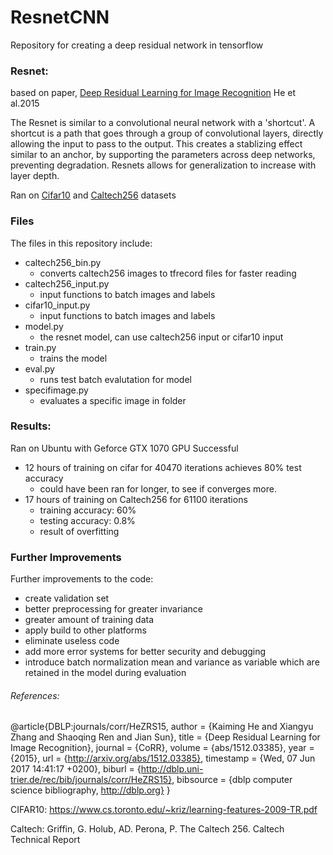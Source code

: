 # ResnetCNN
Repository for creating a deep residual network in tensorflow

### Resnet:
based on paper, [Deep Residual Learning for Image Recognition](https://arxiv.org/pdf/1512.03385.pdf) He et al.2015

The Resnet is similar to a convolutional neural network with a 'shortcut'. A shortcut is a path that goes through a group of convolutional layers, directly allowing the input to pass to the output. This creates a stablizing effect similar to an anchor, by supporting the parameters across deep networks, preventing degradation. Resnets allows for generalization to increase with layer depth.

Ran on [Cifar10](https://www.cs.toronto.edu/~kriz/cifar.html) and [Caltech256](http://www.vision.caltech.edu/Image_Datasets/Caltech256/) datasets

### Files
The files in this repository include:
- caltech256_bin.py 
	- converts caltech256 images to tfrecord files for faster reading
- caltech256_input.py
	- input functions to batch images and labels
- cifar10_input.py
	- input functions to batch images and labels
- model.py
	- the resnet model, can use caltech256 input or cifar10 input
- train.py
	- trains the model
- eval.py
	- runs test batch evalutation for model
- specifimage.py
	- evaluates a specific image in folder
	
### Results:
Ran on Ubuntu with Geforce GTX 1070 GPU
Successful
- 12 hours of training on cifar for 40470 iterations achieves 80% test accuracy
	- could have been ran for longer, to see if converges more.
- 17 hours of training on Caltech256 for 61100 iterations
	- training accuracy: 60%
	- testing accuracy: 0.8%
	- result of overfitting
	
### Further Improvements
Further improvements to the code:
- create validation set
- better preprocessing for greater invariance 
- greater amount of training data
- apply build to other platforms
- eliminate useless code
- add more error systems for better security and debugging
- introduce batch normalization mean and variance as variable which are retained in the model during evaluation

###### References:
@article{DBLP:journals/corr/HeZRS15,
  author    = {Kaiming He and
               Xiangyu Zhang and
               Shaoqing Ren and
               Jian Sun},
  title     = {Deep Residual Learning for Image Recognition},
  journal   = {CoRR},
  volume    = {abs/1512.03385},
  year      = {2015},
  url       = {http://arxiv.org/abs/1512.03385},
  timestamp = {Wed, 07 Jun 2017 14:41:17 +0200},
  biburl    = {http://dblp.uni-trier.de/rec/bib/journals/corr/HeZRS15},
  bibsource = {dblp computer science bibliography, http://dblp.org}
}


CIFAR10: https://www.cs.toronto.edu/~kriz/learning-features-2009-TR.pdf

Caltech: Griffin, G. Holub, AD. Perona, P. The Caltech 256. Caltech Technical Report
